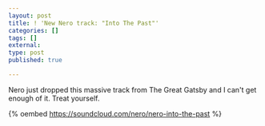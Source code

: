 ```yaml
---
layout: post
title: ! 'New Nero track: "Into The Past"'
categories: []
tags: []
external:
type: post
published: true

---
```


Nero just dropped this massive track from The Great Gatsby and I can't get enough of it. Treat yourself.

{% oembed https://soundcloud.com/nero/nero-into-the-past %}
